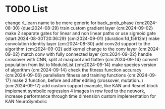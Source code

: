 # TODO List

change rl_learn name to be more generic for back_prob_phase {cm:2024-08-30} {due:2024-08-29}
train custom gradient layer {cm:2024-09-02}
make 2 separate gates for linear and non linear paths or use sigmoid gate {start:2024-08-30T20:36:29} {cm:2024-09-01} {duration:1d_15h12m}
make convolution identity layer {cm:2024-08-30}
add conv2d support to the algorithm {cm:2024-09-02}
add kernel change to the conv layer {cm:2024-09-02}
match conv with fully connected layer {cm:2024-09-02}
handle crossover with CNN, split at maxpool and flatten {cm:2024-09-14}
convert population from list to ModuleList {cm:2024-09-14}
make species version of algorithm {cm:2024-09-14}
check the fitness function accuracy {cm:2024-09-06}
parallelism fitness and training functions {cm:2024-09-17}
make 2 function, before and after editing (crossover, mutation..) {cm:2024-09-17}
add custom support example, like KAN and Resnet block
implement symbolic regression
4 images in row feed to the network, increase performance through time dimension
custom implementation for KAN
NeuroSymbolic